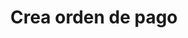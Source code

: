 ---
title: Crea  orden de pago
excerpt: Crea una nueva orden de pago
api:
  file: hotelpay.json
  operationId: createOrder
deprecated: false
hidden: false
metadata:
  title: ''
  description: ''
  robots: index
next:
  description: ''
---